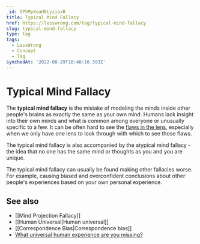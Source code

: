 ```yaml
---
_id: GPhMyXoaHBLyzibxB
title: Typical Mind Fallacy
href: https://lesswrong.com/tag/typical-mind-fallacy
slug: typical-mind-fallacy
type: tag
tags:
  - LessWrong
  - Concept
  - Tag
synchedAt: '2022-08-29T10:48:16.393Z'
---
```


# Typical Mind Fallacy

The **typical mind fallacy** is the mistake of modeling the minds inside other people's brains as exactly the same as your own mind. Humans lack insight into their own minds and what is common among everyone or unusually specific to a few. It can be often hard to see the [flaws in the lens](https://www.lesswrong.com/lw/jm/the_lens_that_sees_its_flaws/), especially when we only have one lens to look through with which to see those flaws.

The typical mind fallacy is also accompanied by the atypical mind fallacy - the idea that no one has the same mind or thoughts as you and you are unique.

The typical mind fallacy can usually be found making other fallacies worse. For example, causing biased and overconfident conclusions about other people's experiences based on your own personal experience.

## **See also**

- [[Mind Projection Fallacy]]
- [[Human Universal|Human universal]]
- [[Correspondence Bias|Correspondence bias]]
- [What universal human experience are you missing?](https://slatestarcodex.com/2014/03/17/what-universal-human-experiences-are-you-missing-without-realizing-it)
